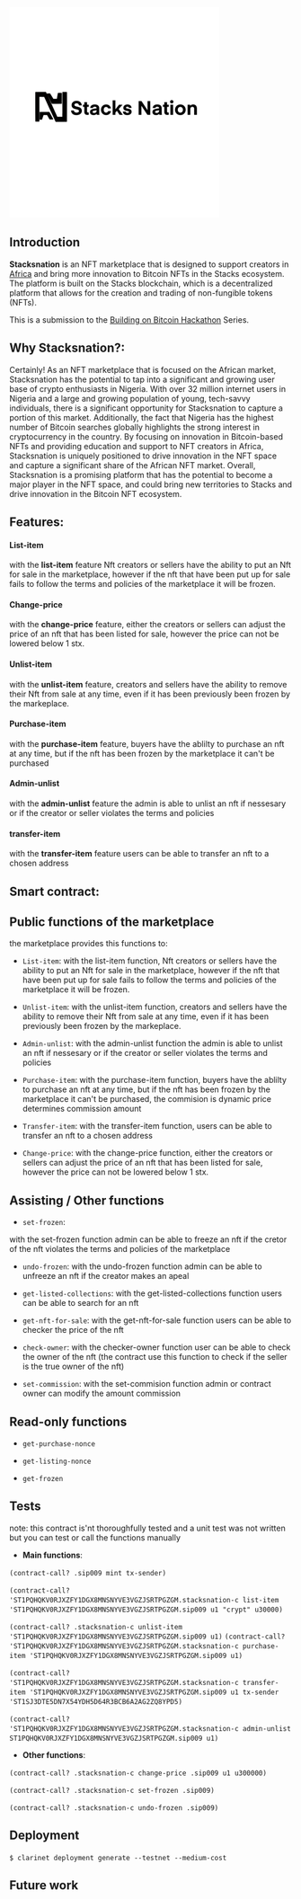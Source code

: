 

![marketplace](Untitled_Artwork_3.png)


## Introduction

**Stacksnation** is an NFT marketplace that is designed to support creators in [Africa](https://en.wikipedia.org/wiki/Africa) and bring more innovation to Bitcoin NFTs in the Stacks ecosystem. The platform is built on the Stacks blockchain, which is a decentralized platform that allows for the creation and trading of non-fungible tokens (NFTs).

This is a submission to the [Building on Bitcoin Hackathon](https://building-on-btc-hack.devpost.com/?ref_content=default&ref_feature=challenge&ref_medium=portfolio) Series.

## Why Stacksnation?:

Certainly! As an NFT marketplace that is focused on the African market, Stacksnation has the potential to tap into a significant and growing user base of crypto enthusiasts in Nigeria. With over 32 million internet users in Nigeria and a large and growing population of young, tech-savvy individuals, there is a significant opportunity for Stacksnation to capture a portion of this market. Additionally, the fact that Nigeria has the highest number of Bitcoin searches globally highlights the strong interest in cryptocurrency in the country. By focusing on innovation in Bitcoin-based NFTs and providing education and support to NFT creators in Africa, Stacksnation is uniquely positioned to drive innovation in the NFT space and capture a significant share of the African NFT market. Overall, Stacksnation is a promising platform that has the potential to become a major player in the NFT space, and could bring new territories to Stacks and drive innovation in the Bitcoin NFT ecosystem.

## Features:

#### List-item

with the **list-item** feature Nft creators or sellers have the ability to put an Nft for sale in the marketplace, however if the nft that have been put up for sale fails to follow the terms and policies of the marketplace it will be frozen.

#### Change-price

with the **change-price** feature, either the creators or sellers can adjust the price of an nft that has been listed for sale, however the price can not be lowered below 1 stx.

#### Unlist-item

with the **unlist-item** feature, creators and sellers have the ability to remove their Nft from sale at any time, even if it has been previously been frozen by the markeplace.

#### Purchase-item

with the **purchase-item** feature, buyers have the ablilty to purchase an nft at any time, but if the nft has been frozen by the marketplace it can't be purchased

#### Admin-unlist

with the **admin-unlist** feature the admin is able to unlist an nft if nessesary or if the creator or seller violates the terms and policies

#### transfer-item

with the **transfer-item** feature users can be able to transfer an nft to a chosen address

## Smart contract:

## Public functions of the marketplace
the marketplace provides this functions to:
 
- `List-item`: with the list-item function, Nft creators or sellers have the ability to put an Nft for sale in the marketplace, however if the nft that have been put up for sale fails to follow the terms and policies of the marketplace it will be frozen.

- `Unlist-item`: with the unlist-item function, creators and sellers have the ability to remove their Nft from sale at any time, even if it has been previously been frozen by the markeplace.

- `Admin-unlist`: with the admin-unlist function the admin is able to unlist an nft if nessesary or if the creator or seller violates the terms and policies

- `Purchase-item`: with the purchase-item function, buyers have the ablilty to purchase an nft at any time, but if the nft has been frozen by the marketplace it can't be purchased,
the commision is dynamic price determines commission amount

- `Transfer-item`: with the transfer-item function, users can be able to transfer an nft to a chosen address

- `Change-price`: with the change-price function, either the creators or sellers can adjust the price of an nft that has been listed for sale, however the price can not be lowered below 1 stx.


## Assisting / Other functions

- `set-frozen`: 

with the set-frozen function admin can be able to freeze an nft if the cretor of the nft violates the terms and policies of the marketplace

- `undo-frozen`:
 with the undo-frozen function admin can be able to unfreeze an nft if the creator makes an apeal

- `get-listed-collections`:
 with the get-listed-collections function users can be able to search for an nft

- `get-nft-for-sale`:
with the get-nft-for-sale function users can be able to checker the price of the nft

- `check-owner`:
with the checker-owner function user can be able to check the owner of the nft (the contract use this function to check if the seller is the true owner of the nft)

- `set-commission`: with the set-commision function admin or contract owner can modify the  amount commission 

## Read-only functions

- `get-purchase-nonce`

- `get-listing-nonce`

- `get-frozen`

## Tests
note: this contract is'nt thoroughfully tested and a unit test was not written but you can test or call the functions manually

- **Main functions**:

`(contract-call? .sip009 mint tx-sender)`

`(contract-call? 'ST1PQHQKV0RJXZFY1DGX8MNSNYVE3VGZJSRTPGZGM.stacksnation-c list-item  'ST1PQHQKV0RJXZFY1DGX8MNSNYVE3VGZJSRTPGZGM.sip009 u1 "crypt" u30000)`

`(contract-call? .stacksnation-c unlist-item 'ST1PQHQKV0RJXZFY1DGX8MNSNYVE3VGZJSRTPGZGM.sip009 u1)`
`(contract-call? 'ST1PQHQKV0RJXZFY1DGX8MNSNYVE3VGZJSRTPGZGM.stacksnation-c purchase-item 'ST1PQHQKV0RJXZFY1DGX8MNSNYVE3VGZJSRTPGZGM.sip009 u1)`

`(contract-call? 'ST1PQHQKV0RJXZFY1DGX8MNSNYVE3VGZJSRTPGZGM.stacksnation-c transfer-item 'ST1PQHQKV0RJXZFY1DGX8MNSNYVE3VGZJSRTPGZGM.sip009 u1 tx-sender 'ST1SJ3DTE5DN7X54YDH5D64R3BCB6A2AG2ZQ8YPD5)`

`(contract-call? 'ST1PQHQKV0RJXZFY1DGX8MNSNYVE3VGZJSRTPGZGM.stacksnation-c admin-unlist ST1PQHQKV0RJXZFY1DGX8MNSNYVE3VGZJSRTPGZGM.sip009 u1)`

- **Other functions**:

`(contract-call? .stacksnation-c change-price .sip009 u1 u300000)`

`(contract-call? .stacksnation-c set-frozen .sip009)`

`(contract-call? .stacksnation-c undo-frozen .sip009)`


## Deployment

`$ clarinet deployment generate --testnet --medium-cost`

## Future work